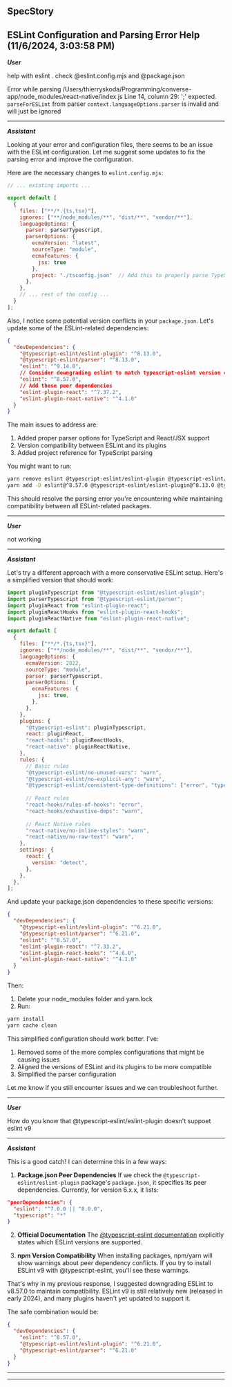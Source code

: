 ## SpecStory

## ESLint Configuration and Parsing Error Help (11/6/2024, 3:03:58 PM)

_**User**_

help with eslint . check @eslint.config.mjs  and @package.json 


Error while parsing /Users/thierryskoda/Programming/converse-app/node_modules/react-native/index.js
Line 14, column 29: ';' expected.
`parseForESLint` from parser `context.languageOptions.parser` is invalid and will just be ignored

---

_**Assistant**_

Looking at your error and configuration files, there seems to be an issue with the ESLint configuration. Let me suggest some updates to fix the parsing error and improve the configuration.

Here are the necessary changes to `eslint.config.mjs`:

```javascript:eslint.config.mjs
// ... existing imports ...

export default [
  {
    files: ["**/*.{ts,tsx}"],
    ignores: ["**/node_modules/**", "dist/**", "vendor/**"],
    languageOptions: {
      parser: parserTypescript,
      parserOptions: {
        ecmaVersion: "latest",
        sourceType: "module",
        ecmaFeatures: {
          jsx: true
        },
        project: "./tsconfig.json"  // Add this to properly parse TypeScript
      },
    },
    // ... rest of the config ...
  }
];
```

Also, I notice some potential version conflicts in your `package.json`. Let's update some of the ESLint-related dependencies:

```json:package.json
{
  "devDependencies": {
    "@typescript-eslint/eslint-plugin": "^8.13.0",
    "@typescript-eslint/parser": "^8.13.0",
    "eslint": "^9.14.0",
    // Consider downgrading eslint to match typescript-eslint version compatibility
    "eslint": "^8.57.0",
    // Add these peer dependencies
    "eslint-plugin-react": "^7.37.2",
    "eslint-plugin-react-native": "^4.1.0"
  }
}
```

The main issues to address are:

1. Added proper parser options for TypeScript and React/JSX support
2. Version compatibility between ESLint and its plugins
3. Added project reference for TypeScript parsing

You might want to run:
```bash
yarn remove eslint @typescript-eslint/eslint-plugin @typescript-eslint/parser
yarn add -D eslint@^8.57.0 @typescript-eslint/eslint-plugin@^8.13.0 @typescript-eslint/parser@^8.13.0
```

This should resolve the parsing error you're encountering while maintaining compatibility between all ESLint-related packages.

---

_**User**_

not working

---

_**Assistant**_

Let's try a different approach with a more conservative ESLint setup. Here's a simplified version that should work:

```javascript:eslint.config.mjs
import pluginTypescript from "@typescript-eslint/eslint-plugin";
import parserTypescript from "@typescript-eslint/parser";
import pluginReact from "eslint-plugin-react";
import pluginReactHooks from "eslint-plugin-react-hooks";
import pluginReactNative from "eslint-plugin-react-native";

export default [
  {
    files: ["**/*.{ts,tsx}"],
    ignores: ["**/node_modules/**", "dist/**", "vendor/**"],
    languageOptions: {
      ecmaVersion: 2022,
      sourceType: "module",
      parser: parserTypescript,
      parserOptions: {
        ecmaFeatures: {
          jsx: true,
        },
      },
    },
    plugins: {
      "@typescript-eslint": pluginTypescript,
      react: pluginReact,
      "react-hooks": pluginReactHooks,
      "react-native": pluginReactNative,
    },
    rules: {
      // Basic rules
      "@typescript-eslint/no-unused-vars": "warn",
      "@typescript-eslint/no-explicit-any": "warn",
      "@typescript-eslint/consistent-type-definitions": ["error", "type"],
      
      // React rules
      "react-hooks/rules-of-hooks": "error",
      "react-hooks/exhaustive-deps": "warn",
      
      // React Native rules
      "react-native/no-inline-styles": "warn",
      "react-native/no-raw-text": "warn",
    },
    settings: {
      react: {
        version: "detect",
      },
    },
  },
];
```

And update your package.json dependencies to these specific versions:

```json:package.json
{
  "devDependencies": {
    "@typescript-eslint/eslint-plugin": "^6.21.0",
    "@typescript-eslint/parser": "^6.21.0",
    "eslint": "^8.57.0",
    "eslint-plugin-react": "^7.33.2",
    "eslint-plugin-react-hooks": "^4.6.0",
    "eslint-plugin-react-native": "^4.1.0"
  }
}
```

Then:

1. Delete your node_modules folder and yarn.lock
2. Run:
```bash
yarn install
yarn cache clean
```

This simplified configuration should work better. I've:
1. Removed some of the more complex configurations that might be causing issues
2. Aligned the versions of ESLint and its plugins to be more compatible
3. Simplified the parser configuration

Let me know if you still encounter issues and we can troubleshoot further.

---

_**User**_

How do you know that @typescript-eslint/eslint-plugin doesn't suppoet eslint v9

---

_**Assistant**_

This is a good catch! I can determine this in a few ways:

1. **Package.json Peer Dependencies**
If we check the `@typescript-eslint/eslint-plugin` package's `package.json`, it specifies its peer dependencies. Currently, for version 6.x.x, it lists:
```json
"peerDependencies": {
  "eslint": "^7.0.0 || ^8.0.0",
  "typescript": "*"
}
```

2. **Official Documentation**
The [@typescript-eslint documentation](https://typescript-eslint.io/getting-started) explicitly states which ESLint versions are supported.

3. **npm Version Compatibility**
When installing packages, npm/yarn will show warnings about peer dependency conflicts. If you try to install ESLint v9 with @typescript-eslint, you'll see these warnings.

That's why in my previous response, I suggested downgrading ESLint to v8.57.0 to maintain compatibility. ESLint v9 is still relatively new (released in early 2024), and many plugins haven't yet updated to support it.

The safe combination would be:
```json:package.json
{
  "devDependencies": {
    "eslint": "^8.57.0",
    "@typescript-eslint/eslint-plugin": "^6.21.0",
    "@typescript-eslint/parser": "^6.21.0"
  }
}
```

---



---

